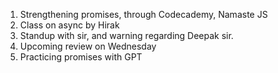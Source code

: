 1. Strengthening promises, through Codecademy, Namaste JS
2. Class on async by Hirak
3. Standup with sir, and warning regarding Deepak sir.
4. Upcoming review on Wednesday
5. Practicing promises with GPT
